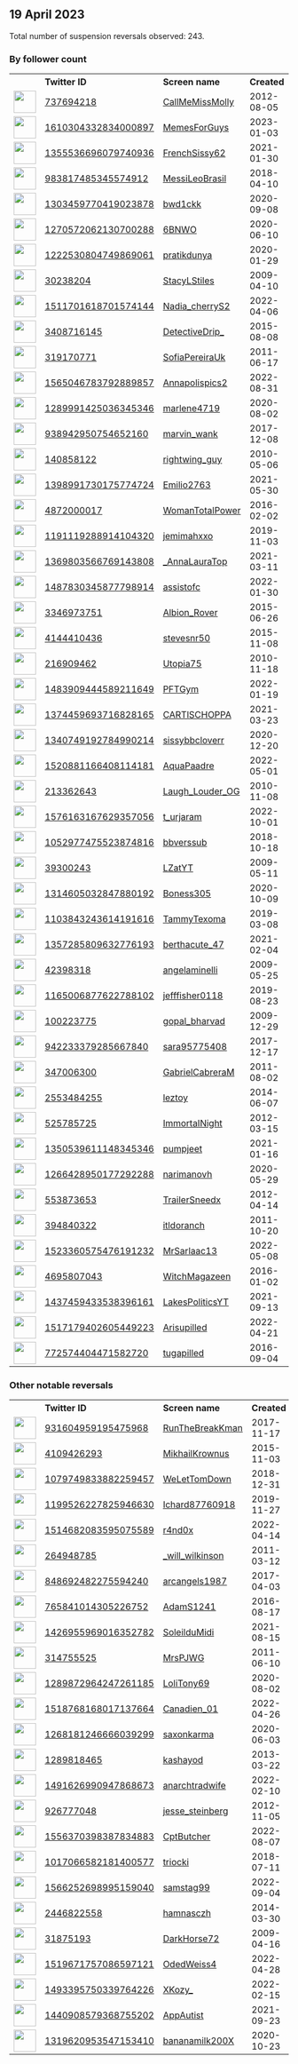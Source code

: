 
## 19 April 2023
Total number of suspension reversals observed: 243.

### By follower count
<table><tr><th></th><th align="left">Twitter ID</th><th align="left">Screen name</th>
<th align="left">Created</th><th align="left">Status</th><th align="left">Suspended</th><th align="left">Followers</th>
<tr><td><a href="https://pbs.twimg.com/profile_images/1646998482396524544/44qt97IU_normal.jpg"><img src="https://pbs.twimg.com/profile_images/1646998482396524544/44qt97IU_normal.jpg" width="40px" height="40px" align="center"/></a></td><td><a href="https://twitter.com/intent/user?user_id=737694218">737694218</a></td><td><a href="https://twitter.com/CallMeMissMolly">CallMeMissMolly</a></td><td>2012-08-05</td><td align="center"></td><td>2022-08-05</td><td>243565</td></tr>
<tr><td><a href="https://pbs.twimg.com/profile_images/1644506967401025537/CghpqlG8_normal.jpg"><img src="https://pbs.twimg.com/profile_images/1644506967401025537/CghpqlG8_normal.jpg" width="40px" height="40px" align="center"/></a></td><td><a href="https://twitter.com/intent/user?user_id=1610304332834000897">1610304332834000897</a></td><td><a href="https://twitter.com/MemesForGuys">MemesForGuys</a></td><td>2023-01-03</td><td align="center"></td><td>2023-04-11</td><td>232405</td></tr>
<tr><td><a href="https://pbs.twimg.com/profile_images/1582110247119896588/JGc3uRmf_normal.jpg"><img src="https://pbs.twimg.com/profile_images/1582110247119896588/JGc3uRmf_normal.jpg" width="40px" height="40px" align="center"/></a></td><td><a href="https://twitter.com/intent/user?user_id=1355536696079740936">1355536696079740936</a></td><td><a href="https://twitter.com/FrenchSissy62">FrenchSissy62</a></td><td>2021-01-30</td><td align="center"></td><td>2023-02-18</td><td>182365</td></tr>
<tr><td><a href="https://pbs.twimg.com/profile_images/1646516620125409282/3Wr_HVxO_normal.jpg"><img src="https://pbs.twimg.com/profile_images/1646516620125409282/3Wr_HVxO_normal.jpg" width="40px" height="40px" align="center"/></a></td><td><a href="https://twitter.com/intent/user?user_id=983817485345574912">983817485345574912</a></td><td><a href="https://twitter.com/MessiLeoBrasil">MessiLeoBrasil</a></td><td>2018-04-10</td><td align="center"></td><td>2023-04-05</td><td>173454</td></tr>
<tr><td><a href="https://pbs.twimg.com/profile_images/1496493509267886081/cRpe9qRg_normal.jpg"><img src="https://pbs.twimg.com/profile_images/1496493509267886081/cRpe9qRg_normal.jpg" width="40px" height="40px" align="center"/></a></td><td><a href="https://twitter.com/intent/user?user_id=1303459770419023878">1303459770419023878</a></td><td><a href="https://twitter.com/bwd1ckk">bwd1ckk</a></td><td>2020-09-08</td><td align="center"></td><td>2023-02-03</td><td>163477</td></tr>
<tr><td><a href="https://pbs.twimg.com/profile_images/1470382233605267465/EOGlIRfk_normal.jpg"><img src="https://pbs.twimg.com/profile_images/1470382233605267465/EOGlIRfk_normal.jpg" width="40px" height="40px" align="center"/></a></td><td><a href="https://twitter.com/intent/user?user_id=1270572062130700288">1270572062130700288</a></td><td><a href="https://twitter.com/6BNWO">6BNWO</a></td><td>2020-06-10</td><td align="center"></td><td>2023-02-04</td><td>119102</td></tr>
<tr><td><a href="https://pbs.twimg.com/profile_images/1627962773723398150/rjichnSY_normal.jpg"><img src="https://pbs.twimg.com/profile_images/1627962773723398150/rjichnSY_normal.jpg" width="40px" height="40px" align="center"/></a></td><td><a href="https://twitter.com/intent/user?user_id=1222530804749869061">1222530804749869061</a></td><td><a href="https://twitter.com/pratikdunya">pratikdunya</a></td><td>2020-01-29</td><td align="center"></td><td>2022-12-23</td><td>118940</td></tr>
<tr><td><a href="https://pbs.twimg.com/profile_images/1658972528558178305/gEWnBb1I_normal.jpg"><img src="https://pbs.twimg.com/profile_images/1658972528558178305/gEWnBb1I_normal.jpg" width="40px" height="40px" align="center"/></a></td><td><a href="https://twitter.com/intent/user?user_id=30238204">30238204</a></td><td><a href="https://twitter.com/StacyLStiles">StacyLStiles</a></td><td>2009-04-10</td><td align="center"></td><td></td><td>74995</td></tr>
<tr><td><a href="https://pbs.twimg.com/profile_images/1630815427948314625/-Mb1M7P9_normal.jpg"><img src="https://pbs.twimg.com/profile_images/1630815427948314625/-Mb1M7P9_normal.jpg" width="40px" height="40px" align="center"/></a></td><td><a href="https://twitter.com/intent/user?user_id=1511701618701574144">1511701618701574144</a></td><td><a href="https://twitter.com/Nadia_cherryS2">Nadia_cherryS2</a></td><td>2022-04-06</td><td align="center"></td><td>2023-04-03</td><td>63992</td></tr>
<tr><td><a href="https://pbs.twimg.com/profile_images/1664074708663320576/YaXSFjoJ_normal.jpg"><img src="https://pbs.twimg.com/profile_images/1664074708663320576/YaXSFjoJ_normal.jpg" width="40px" height="40px" align="center"/></a></td><td><a href="https://twitter.com/intent/user?user_id=3408716145">3408716145</a></td><td><a href="https://twitter.com/DetectiveDrip_">DetectiveDrip_</a></td><td>2015-08-08</td><td align="center"></td><td>2023-04-04</td><td>57141</td></tr>
<tr><td><a href="https://pbs.twimg.com/profile_images/1625216682040983553/Z3rd2yHn_normal.jpg"><img src="https://pbs.twimg.com/profile_images/1625216682040983553/Z3rd2yHn_normal.jpg" width="40px" height="40px" align="center"/></a></td><td><a href="https://twitter.com/intent/user?user_id=319170771">319170771</a></td><td><a href="https://twitter.com/SofiaPereiraUk">SofiaPereiraUk</a></td><td>2011-06-17</td><td align="center"></td><td>2022-10-19</td><td>54968</td></tr>
<tr><td><a href="https://pbs.twimg.com/profile_images/1565047021601542146/WQnj-P5z_normal.jpg"><img src="https://pbs.twimg.com/profile_images/1565047021601542146/WQnj-P5z_normal.jpg" width="40px" height="40px" align="center"/></a></td><td><a href="https://twitter.com/intent/user?user_id=1565046783792889857">1565046783792889857</a></td><td><a href="https://twitter.com/Annapolispics2">Annapolispics2</a></td><td>2022-08-31</td><td align="center"></td><td>2023-02-03</td><td>51307</td></tr>
<tr><td><a href="https://pbs.twimg.com/profile_images/1289992057646469120/90MLm8s4_normal.jpg"><img src="https://pbs.twimg.com/profile_images/1289992057646469120/90MLm8s4_normal.jpg" width="40px" height="40px" align="center"/></a></td><td><a href="https://twitter.com/intent/user?user_id=1289991425036345346">1289991425036345346</a></td><td><a href="https://twitter.com/marlene4719">marlene4719</a></td><td>2020-08-02</td><td align="center"></td><td>2022-12-24</td><td>39434</td></tr>
<tr><td><a href="https://pbs.twimg.com/profile_images/1545104199318372359/SvYC5PWs_normal.jpg"><img src="https://pbs.twimg.com/profile_images/1545104199318372359/SvYC5PWs_normal.jpg" width="40px" height="40px" align="center"/></a></td><td><a href="https://twitter.com/intent/user?user_id=938942950754652160">938942950754652160</a></td><td><a href="https://twitter.com/marvin_wank">marvin_wank</a></td><td>2017-12-08</td><td align="center"></td><td>2023-04-11</td><td>36709</td></tr>
<tr><td><a href="https://pbs.twimg.com/profile_images/1406653377052758018/An4-xdz0_normal.jpg"><img src="https://pbs.twimg.com/profile_images/1406653377052758018/An4-xdz0_normal.jpg" width="40px" height="40px" align="center"/></a></td><td><a href="https://twitter.com/intent/user?user_id=140858122">140858122</a></td><td><a href="https://twitter.com/rightwing_guy">rightwing_guy</a></td><td>2010-05-06</td><td align="center"></td><td></td><td>32872</td></tr>
<tr><td><a href="https://pbs.twimg.com/profile_images/1533904097258110976/cBvj7Ghh_normal.jpg"><img src="https://pbs.twimg.com/profile_images/1533904097258110976/cBvj7Ghh_normal.jpg" width="40px" height="40px" align="center"/></a></td><td><a href="https://twitter.com/intent/user?user_id=1398991730175774724">1398991730175774724</a></td><td><a href="https://twitter.com/Emilio2763">Emilio2763</a></td><td>2021-05-30</td><td align="center"></td><td>2023-03-27</td><td>28488</td></tr>
<tr><td><a href="https://pbs.twimg.com/profile_images/1475025207731662850/Vf-rm0gI_normal.png"><img src="https://pbs.twimg.com/profile_images/1475025207731662850/Vf-rm0gI_normal.png" width="40px" height="40px" align="center"/></a></td><td><a href="https://twitter.com/intent/user?user_id=4872000017">4872000017</a></td><td><a href="https://twitter.com/WomanTotalPower">WomanTotalPower</a></td><td>2016-02-02</td><td align="center"></td><td>2023-02-17</td><td>25535</td></tr>
<tr><td><a href="https://pbs.twimg.com/profile_images/1660239752128258049/b0vHCMPh_normal.jpg"><img src="https://pbs.twimg.com/profile_images/1660239752128258049/b0vHCMPh_normal.jpg" width="40px" height="40px" align="center"/></a></td><td><a href="https://twitter.com/intent/user?user_id=1191119288914104320">1191119288914104320</a></td><td><a href="https://twitter.com/jemimahxxo">jemimahxxo</a></td><td>2019-11-03</td><td align="center"></td><td></td><td>21700</td></tr>
<tr><td><a href="https://pbs.twimg.com/profile_images/1648423814349443075/xDZJ5-Wx_normal.jpg"><img src="https://pbs.twimg.com/profile_images/1648423814349443075/xDZJ5-Wx_normal.jpg" width="40px" height="40px" align="center"/></a></td><td><a href="https://twitter.com/intent/user?user_id=1369803566769143808">1369803566769143808</a></td><td><a href="https://twitter.com/_AnnaLauraTop">_AnnaLauraTop</a></td><td>2021-03-11</td><td align="center"></td><td>2023-03-17</td><td>18462</td></tr>
<tr><td><a href="https://pbs.twimg.com/profile_images/1645408376745066499/jEnHCJ_v_normal.jpg"><img src="https://pbs.twimg.com/profile_images/1645408376745066499/jEnHCJ_v_normal.jpg" width="40px" height="40px" align="center"/></a></td><td><a href="https://twitter.com/intent/user?user_id=1487830345877798914">1487830345877798914</a></td><td><a href="https://twitter.com/assistofc">assistofc</a></td><td>2022-01-30</td><td align="center">🚫</td><td>2023-04-11</td><td>14810</td></tr>
<tr><td><a href="https://pbs.twimg.com/profile_images/1154141208249323520/U4bD22nS_normal.jpg"><img src="https://pbs.twimg.com/profile_images/1154141208249323520/U4bD22nS_normal.jpg" width="40px" height="40px" align="center"/></a></td><td><a href="https://twitter.com/intent/user?user_id=3346973751">3346973751</a></td><td><a href="https://twitter.com/Albion_Rover">Albion_Rover</a></td><td>2015-06-26</td><td align="center"></td><td></td><td>13466</td></tr>
<tr><td><a href="https://pbs.twimg.com/profile_images/1664922789449543683/VqL6tERy_normal.jpg"><img src="https://pbs.twimg.com/profile_images/1664922789449543683/VqL6tERy_normal.jpg" width="40px" height="40px" align="center"/></a></td><td><a href="https://twitter.com/intent/user?user_id=4144410436">4144410436</a></td><td><a href="https://twitter.com/stevesnr50">stevesnr50</a></td><td>2015-11-08</td><td align="center"></td><td>2022-12-06</td><td>12995</td></tr>
<tr><td><a href="https://pbs.twimg.com/profile_images/794917988285685761/kraC18dg_normal.jpg"><img src="https://pbs.twimg.com/profile_images/794917988285685761/kraC18dg_normal.jpg" width="40px" height="40px" align="center"/></a></td><td><a href="https://twitter.com/intent/user?user_id=216909462">216909462</a></td><td><a href="https://twitter.com/Utopia75">Utopia75</a></td><td>2010-11-18</td><td align="center"></td><td></td><td>10479</td></tr>
<tr><td><a href="https://pbs.twimg.com/profile_images/1650515172681736194/w5KWfcZ2_normal.jpg"><img src="https://pbs.twimg.com/profile_images/1650515172681736194/w5KWfcZ2_normal.jpg" width="40px" height="40px" align="center"/></a></td><td><a href="https://twitter.com/intent/user?user_id=1483909444589211649">1483909444589211649</a></td><td><a href="https://twitter.com/PFTGym">PFTGym</a></td><td>2022-01-19</td><td align="center"></td><td>2023-03-28</td><td>9077</td></tr>
<tr><td><a href="https://pbs.twimg.com/profile_images/1644375085774692352/lC3DQfLl_normal.jpg"><img src="https://pbs.twimg.com/profile_images/1644375085774692352/lC3DQfLl_normal.jpg" width="40px" height="40px" align="center"/></a></td><td><a href="https://twitter.com/intent/user?user_id=1374459693716828165">1374459693716828165</a></td><td><a href="https://twitter.com/CARTlSCHOPPA">CARTlSCHOPPA</a></td><td>2021-03-23</td><td align="center"></td><td></td><td>8617</td></tr>
<tr><td><a href="https://pbs.twimg.com/profile_images/1562934720027140096/8teUSVcm_normal.jpg"><img src="https://pbs.twimg.com/profile_images/1562934720027140096/8teUSVcm_normal.jpg" width="40px" height="40px" align="center"/></a></td><td><a href="https://twitter.com/intent/user?user_id=1340749192784990214">1340749192784990214</a></td><td><a href="https://twitter.com/sissybbcloverr">sissybbcloverr</a></td><td>2020-12-20</td><td align="center"></td><td>2023-02-03</td><td>8507</td></tr>
<tr><td><a href="https://pbs.twimg.com/profile_images/1575978801590374419/X4Zj-mYP_normal.jpg"><img src="https://pbs.twimg.com/profile_images/1575978801590374419/X4Zj-mYP_normal.jpg" width="40px" height="40px" align="center"/></a></td><td><a href="https://twitter.com/intent/user?user_id=1520881166408114181">1520881166408114181</a></td><td><a href="https://twitter.com/AquaPaadre">AquaPaadre</a></td><td>2022-05-01</td><td align="center"></td><td>2023-04-18</td><td>7403</td></tr>
<tr><td><a href="https://pbs.twimg.com/profile_images/1649267146491346945/plD1mB8O_normal.jpg"><img src="https://pbs.twimg.com/profile_images/1649267146491346945/plD1mB8O_normal.jpg" width="40px" height="40px" align="center"/></a></td><td><a href="https://twitter.com/intent/user?user_id=213362643">213362643</a></td><td><a href="https://twitter.com/Laugh_Louder_OG">Laugh_Louder_OG</a></td><td>2010-11-08</td><td align="center"></td><td>2023-03-29</td><td>6289</td></tr>
<tr><td><a href="https://pbs.twimg.com/profile_images/1661597896251408384/K5cWu1_X_normal.jpg"><img src="https://pbs.twimg.com/profile_images/1661597896251408384/K5cWu1_X_normal.jpg" width="40px" height="40px" align="center"/></a></td><td><a href="https://twitter.com/intent/user?user_id=1576163167629357056">1576163167629357056</a></td><td><a href="https://twitter.com/t_urjaram">t_urjaram</a></td><td>2022-10-01</td><td align="center"></td><td>2023-04-11</td><td>5786</td></tr>
<tr><td><a href="https://pbs.twimg.com/profile_images/1654932478912602113/41SqzJLS_normal.jpg"><img src="https://pbs.twimg.com/profile_images/1654932478912602113/41SqzJLS_normal.jpg" width="40px" height="40px" align="center"/></a></td><td><a href="https://twitter.com/intent/user?user_id=1052977475523874816">1052977475523874816</a></td><td><a href="https://twitter.com/bbverssub">bbverssub</a></td><td>2018-10-18</td><td align="center"></td><td>2022-08-25</td><td>5656</td></tr>
<tr><td><a href="https://pbs.twimg.com/profile_images/1642540523960270849/FQDefJVd_normal.jpg"><img src="https://pbs.twimg.com/profile_images/1642540523960270849/FQDefJVd_normal.jpg" width="40px" height="40px" align="center"/></a></td><td><a href="https://twitter.com/intent/user?user_id=39300243">39300243</a></td><td><a href="https://twitter.com/LZatYT">LZatYT</a></td><td>2009-05-11</td><td align="center"></td><td>2022-11-09</td><td>5552</td></tr>
<tr><td><a href="https://pbs.twimg.com/profile_images/1642016233397649414/uJFtCOHM_normal.jpg"><img src="https://pbs.twimg.com/profile_images/1642016233397649414/uJFtCOHM_normal.jpg" width="40px" height="40px" align="center"/></a></td><td><a href="https://twitter.com/intent/user?user_id=1314605032847880192">1314605032847880192</a></td><td><a href="https://twitter.com/Boness305">Boness305</a></td><td>2020-10-09</td><td align="center"></td><td></td><td>4801</td></tr>
<tr><td><a href="https://pbs.twimg.com/profile_images/1349487598436311041/29prPIIe_normal.jpg"><img src="https://pbs.twimg.com/profile_images/1349487598436311041/29prPIIe_normal.jpg" width="40px" height="40px" align="center"/></a></td><td><a href="https://twitter.com/intent/user?user_id=1103843243614191616">1103843243614191616</a></td><td><a href="https://twitter.com/TammyTexoma">TammyTexoma</a></td><td>2019-03-08</td><td align="center"></td><td></td><td>4658</td></tr>
<tr><td><a href="https://pbs.twimg.com/profile_images/1585682308782333954/symjqkje_normal.jpg"><img src="https://pbs.twimg.com/profile_images/1585682308782333954/symjqkje_normal.jpg" width="40px" height="40px" align="center"/></a></td><td><a href="https://twitter.com/intent/user?user_id=1357285809632776193">1357285809632776193</a></td><td><a href="https://twitter.com/berthacute_47">berthacute_47</a></td><td>2021-02-04</td><td align="center"></td><td>2023-03-10</td><td>4635</td></tr>
<tr><td><a href="https://pbs.twimg.com/profile_images/1360338390298820616/h6uKSUeu_normal.jpg"><img src="https://pbs.twimg.com/profile_images/1360338390298820616/h6uKSUeu_normal.jpg" width="40px" height="40px" align="center"/></a></td><td><a href="https://twitter.com/intent/user?user_id=42398318">42398318</a></td><td><a href="https://twitter.com/angelaminelli">angelaminelli</a></td><td>2009-05-25</td><td align="center">🔒</td><td></td><td>4349</td></tr>
<tr><td><a href="https://pbs.twimg.com/profile_images/1438966113753255937/YE4R-Ey-_normal.jpg"><img src="https://pbs.twimg.com/profile_images/1438966113753255937/YE4R-Ey-_normal.jpg" width="40px" height="40px" align="center"/></a></td><td><a href="https://twitter.com/intent/user?user_id=1165006877622788102">1165006877622788102</a></td><td><a href="https://twitter.com/jefffisher0118">jefffisher0118</a></td><td>2019-08-23</td><td align="center"></td><td>2022-08-12</td><td>4335</td></tr>
<tr><td><a href="https://pbs.twimg.com/profile_images/1572688290960101380/U9xSZhem_normal.jpg"><img src="https://pbs.twimg.com/profile_images/1572688290960101380/U9xSZhem_normal.jpg" width="40px" height="40px" align="center"/></a></td><td><a href="https://twitter.com/intent/user?user_id=100223775">100223775</a></td><td><a href="https://twitter.com/gopal_bharvad">gopal_bharvad</a></td><td>2009-12-29</td><td align="center"></td><td>2023-03-27</td><td>3717</td></tr>
<tr><td><a href="https://pbs.twimg.com/profile_images/1644435191853641731/SatlhFkK_normal.jpg"><img src="https://pbs.twimg.com/profile_images/1644435191853641731/SatlhFkK_normal.jpg" width="40px" height="40px" align="center"/></a></td><td><a href="https://twitter.com/intent/user?user_id=942233379285667840">942233379285667840</a></td><td><a href="https://twitter.com/sara95775408">sara95775408</a></td><td>2017-12-17</td><td align="center">🔒</td><td>2022-10-30</td><td>3616</td></tr>
<tr><td><a href="https://pbs.twimg.com/profile_images/1643261751969071106/J-CA-LRE_normal.jpg"><img src="https://pbs.twimg.com/profile_images/1643261751969071106/J-CA-LRE_normal.jpg" width="40px" height="40px" align="center"/></a></td><td><a href="https://twitter.com/intent/user?user_id=347006300">347006300</a></td><td><a href="https://twitter.com/GabrielCabreraM">GabrielCabreraM</a></td><td>2011-08-02</td><td align="center"></td><td>2023-04-08</td><td>3442</td></tr>
<tr><td><a href="https://pbs.twimg.com/profile_images/1268608552207290369/YQE37baI_normal.jpg"><img src="https://pbs.twimg.com/profile_images/1268608552207290369/YQE37baI_normal.jpg" width="40px" height="40px" align="center"/></a></td><td><a href="https://twitter.com/intent/user?user_id=2553484255">2553484255</a></td><td><a href="https://twitter.com/leztoy">leztoy</a></td><td>2014-06-07</td><td align="center"></td><td>2023-02-04</td><td>3433</td></tr>
<tr><td><a href="https://pbs.twimg.com/profile_images/1649924254484541441/wxqSdFG1_normal.jpg"><img src="https://pbs.twimg.com/profile_images/1649924254484541441/wxqSdFG1_normal.jpg" width="40px" height="40px" align="center"/></a></td><td><a href="https://twitter.com/intent/user?user_id=525785725">525785725</a></td><td><a href="https://twitter.com/ImmortaINight">ImmortaINight</a></td><td>2012-03-15</td><td align="center"></td><td></td><td>3235</td></tr>
<tr><td><a href="https://pbs.twimg.com/profile_images/1544801139803275265/HWwt-rGE_normal.jpg"><img src="https://pbs.twimg.com/profile_images/1544801139803275265/HWwt-rGE_normal.jpg" width="40px" height="40px" align="center"/></a></td><td><a href="https://twitter.com/intent/user?user_id=1350539611148345346">1350539611148345346</a></td><td><a href="https://twitter.com/pumpjeet">pumpjeet</a></td><td>2021-01-16</td><td align="center"></td><td>2022-08-04</td><td>2847</td></tr>
<tr><td><a href="https://pbs.twimg.com/profile_images/1650138872859197441/H2X_C7Fv_normal.jpg"><img src="https://pbs.twimg.com/profile_images/1650138872859197441/H2X_C7Fv_normal.jpg" width="40px" height="40px" align="center"/></a></td><td><a href="https://twitter.com/intent/user?user_id=1266428950177292288">1266428950177292288</a></td><td><a href="https://twitter.com/narimanovh">narimanovh</a></td><td>2020-05-29</td><td align="center"></td><td>2023-01-26</td><td>2619</td></tr>
<tr><td><a href="https://pbs.twimg.com/profile_images/1648831901027782658/IVpKVzBE_normal.jpg"><img src="https://pbs.twimg.com/profile_images/1648831901027782658/IVpKVzBE_normal.jpg" width="40px" height="40px" align="center"/></a></td><td><a href="https://twitter.com/intent/user?user_id=553873653">553873653</a></td><td><a href="https://twitter.com/TrailerSneedx">TrailerSneedx</a></td><td>2012-04-14</td><td align="center"></td><td></td><td>2442</td></tr>
<tr><td><a href="https://pbs.twimg.com/profile_images/1599541191/DSCN3217_normal.JPG"><img src="https://pbs.twimg.com/profile_images/1599541191/DSCN3217_normal.JPG" width="40px" height="40px" align="center"/></a></td><td><a href="https://twitter.com/intent/user?user_id=394840322">394840322</a></td><td><a href="https://twitter.com/itldoranch">itldoranch</a></td><td>2011-10-20</td><td align="center"></td><td></td><td>2433</td></tr>
<tr><td><a href="https://pbs.twimg.com/profile_images/1663086994078015488/VY4UtiPw_normal.jpg"><img src="https://pbs.twimg.com/profile_images/1663086994078015488/VY4UtiPw_normal.jpg" width="40px" height="40px" align="center"/></a></td><td><a href="https://twitter.com/intent/user?user_id=1523360575476191232">1523360575476191232</a></td><td><a href="https://twitter.com/MrSarlaac13">MrSarlaac13</a></td><td>2022-05-08</td><td align="center"></td><td>2023-04-18</td><td>2263</td></tr>
<tr><td><a href="https://pbs.twimg.com/profile_images/1273894560180178944/g1vuiHC8_normal.jpg"><img src="https://pbs.twimg.com/profile_images/1273894560180178944/g1vuiHC8_normal.jpg" width="40px" height="40px" align="center"/></a></td><td><a href="https://twitter.com/intent/user?user_id=4695807043">4695807043</a></td><td><a href="https://twitter.com/WitchMagazeen">WitchMagazeen</a></td><td>2016-01-02</td><td align="center"></td><td>2022-06-02</td><td>1764</td></tr>
<tr><td><a href="https://pbs.twimg.com/profile_images/1663272596354285578/fUsANlF-_normal.jpg"><img src="https://pbs.twimg.com/profile_images/1663272596354285578/fUsANlF-_normal.jpg" width="40px" height="40px" align="center"/></a></td><td><a href="https://twitter.com/intent/user?user_id=1437459433538396161">1437459433538396161</a></td><td><a href="https://twitter.com/LakesPoliticsYT">LakesPoliticsYT</a></td><td>2021-09-13</td><td align="center"></td><td>2023-04-02</td><td>1719</td></tr>
<tr><td><a href="https://pbs.twimg.com/profile_images/1619556606022238208/D3dfMEpU_normal.jpg"><img src="https://pbs.twimg.com/profile_images/1619556606022238208/D3dfMEpU_normal.jpg" width="40px" height="40px" align="center"/></a></td><td><a href="https://twitter.com/intent/user?user_id=1517179402605449223">1517179402605449223</a></td><td><a href="https://twitter.com/Arisupilled">Arisupilled</a></td><td>2022-04-21</td><td align="center"></td><td>2023-04-19</td><td>1626</td></tr>
<tr><td><a href="https://pbs.twimg.com/profile_images/1648661064085536768/Q6vArXJl_normal.jpg"><img src="https://pbs.twimg.com/profile_images/1648661064085536768/Q6vArXJl_normal.jpg" width="40px" height="40px" align="center"/></a></td><td><a href="https://twitter.com/intent/user?user_id=772574404471582720">772574404471582720</a></td><td><a href="https://twitter.com/tugapilled">tugapilled</a></td><td>2016-09-04</td><td align="center">👋</td><td></td><td>1583</td></tr>
</table>

### Other notable reversals
<table><tr><th></th><th align="left">Twitter ID</th><th align="left">Screen name</th>
<th align="left">Created</th><th align="left">Status</th><th align="left">Suspended</th><th align="left">Followers</th>
<tr><td><a href="https://pbs.twimg.com/profile_images/1267606368313319426/BC8dlU1x_normal.jpg"><img src="https://pbs.twimg.com/profile_images/1267606368313319426/BC8dlU1x_normal.jpg" width="40px" height="40px" align="center"/></a></td><td><a href="https://twitter.com/intent/user?user_id=931604959195475968">931604959195475968</a></td><td><a href="https://twitter.com/RunTheBreakKman">RunTheBreakKman</a></td><td>2017-11-17</td><td align="center"></td><td>2023-01-08</td><td>461</td></tr>
<tr><td><a href="https://pbs.twimg.com/profile_images/923694561473445889/8Z30Akx1_normal.jpg"><img src="https://pbs.twimg.com/profile_images/923694561473445889/8Z30Akx1_normal.jpg" width="40px" height="40px" align="center"/></a></td><td><a href="https://twitter.com/intent/user?user_id=4109426293">4109426293</a></td><td><a href="https://twitter.com/MikhailKrownus">MikhailKrownus</a></td><td>2015-11-03</td><td align="center"></td><td>2023-04-16</td><td>400</td></tr>
<tr><td><a href="https://pbs.twimg.com/profile_images/1512508358678532107/dObNngW8_normal.jpg"><img src="https://pbs.twimg.com/profile_images/1512508358678532107/dObNngW8_normal.jpg" width="40px" height="40px" align="center"/></a></td><td><a href="https://twitter.com/intent/user?user_id=1079749833882259457">1079749833882259457</a></td><td><a href="https://twitter.com/WeLetTomDown">WeLetTomDown</a></td><td>2018-12-31</td><td align="center"></td><td>2023-03-04</td><td>4</td></tr>
<tr><td><a href="https://pbs.twimg.com/profile_images/1222349310165020673/1I9WbwH5_normal.jpg"><img src="https://pbs.twimg.com/profile_images/1222349310165020673/1I9WbwH5_normal.jpg" width="40px" height="40px" align="center"/></a></td><td><a href="https://twitter.com/intent/user?user_id=1199526227825946630">1199526227825946630</a></td><td><a href="https://twitter.com/Ichard87760918">Ichard87760918</a></td><td>2019-11-27</td><td align="center"></td><td>2022-11-23</td><td>1165</td></tr>
<tr><td><a href="https://pbs.twimg.com/profile_images/1514752950802952202/dJQpz8F1_normal.jpg"><img src="https://pbs.twimg.com/profile_images/1514752950802952202/dJQpz8F1_normal.jpg" width="40px" height="40px" align="center"/></a></td><td><a href="https://twitter.com/intent/user?user_id=1514682083595075589">1514682083595075589</a></td><td><a href="https://twitter.com/r4nd0x">r4nd0x</a></td><td>2022-04-14</td><td align="center"></td><td>2023-01-02</td><td>27</td></tr>
<tr><td><a href="https://pbs.twimg.com/profile_images/515297624211988480/q0cEsR_6_normal.jpeg"><img src="https://pbs.twimg.com/profile_images/515297624211988480/q0cEsR_6_normal.jpeg" width="40px" height="40px" align="center"/></a></td><td><a href="https://twitter.com/intent/user?user_id=264948785">264948785</a></td><td><a href="https://twitter.com/_will_wilkinson">_will_wilkinson</a></td><td>2011-03-12</td><td align="center"></td><td>2023-04-11</td><td>97</td></tr>
<tr><td><a href="https://pbs.twimg.com/profile_images/968901045500895232/8WLxAD8C_normal.jpg"><img src="https://pbs.twimg.com/profile_images/968901045500895232/8WLxAD8C_normal.jpg" width="40px" height="40px" align="center"/></a></td><td><a href="https://twitter.com/intent/user?user_id=848692482275594240">848692482275594240</a></td><td><a href="https://twitter.com/arcangels1987">arcangels1987</a></td><td>2017-04-03</td><td align="center">🚫</td><td>2023-03-31</td><td>173</td></tr>
<tr><td><a href="https://abs.twimg.com/sticky/default_profile_images/default_profile_normal.png"><img src="https://abs.twimg.com/sticky/default_profile_images/default_profile_normal.png" width="40px" height="40px" align="center"/></a></td><td><a href="https://twitter.com/intent/user?user_id=765841014305226752">765841014305226752</a></td><td><a href="https://twitter.com/AdamS1241">AdamS1241</a></td><td>2016-08-17</td><td align="center"></td><td>2023-03-08</td><td>0</td></tr>
<tr><td><a href="https://pbs.twimg.com/profile_images/1644379044576903168/-BxYaY5S_normal.jpg"><img src="https://pbs.twimg.com/profile_images/1644379044576903168/-BxYaY5S_normal.jpg" width="40px" height="40px" align="center"/></a></td><td><a href="https://twitter.com/intent/user?user_id=1426955969016352782">1426955969016352782</a></td><td><a href="https://twitter.com/SoleilduMidi">SoleilduMidi</a></td><td>2021-08-15</td><td align="center">🚫</td><td>2023-04-11</td><td>1</td></tr>
<tr><td><a href="https://pbs.twimg.com/profile_images/1048671350271950848/ykbVSs-u_normal.jpg"><img src="https://pbs.twimg.com/profile_images/1048671350271950848/ykbVSs-u_normal.jpg" width="40px" height="40px" align="center"/></a></td><td><a href="https://twitter.com/intent/user?user_id=314755525">314755525</a></td><td><a href="https://twitter.com/MrsPJWG">MrsPJWG</a></td><td>2011-06-10</td><td align="center"></td><td>2022-09-19</td><td>779</td></tr>
<tr><td><a href="https://pbs.twimg.com/profile_images/1642679495000727553/X5Q8KNTc_normal.jpg"><img src="https://pbs.twimg.com/profile_images/1642679495000727553/X5Q8KNTc_normal.jpg" width="40px" height="40px" align="center"/></a></td><td><a href="https://twitter.com/intent/user?user_id=1289872964247261185">1289872964247261185</a></td><td><a href="https://twitter.com/LoliTony69">LoliTony69</a></td><td>2020-08-02</td><td align="center">🚫</td><td>2023-04-07</td><td>1023</td></tr>
<tr><td><a href="https://pbs.twimg.com/profile_images/1661569661585227778/SfJihyPx_normal.jpg"><img src="https://pbs.twimg.com/profile_images/1661569661585227778/SfJihyPx_normal.jpg" width="40px" height="40px" align="center"/></a></td><td><a href="https://twitter.com/intent/user?user_id=1518768168017137664">1518768168017137664</a></td><td><a href="https://twitter.com/Canadien_01">Canadien_01</a></td><td>2022-04-26</td><td align="center"></td><td>2023-01-10</td><td>1107</td></tr>
<tr><td><a href="https://pbs.twimg.com/profile_images/1268183651331854337/gMQuYxNc_normal.jpg"><img src="https://pbs.twimg.com/profile_images/1268183651331854337/gMQuYxNc_normal.jpg" width="40px" height="40px" align="center"/></a></td><td><a href="https://twitter.com/intent/user?user_id=1268181246666039299">1268181246666039299</a></td><td><a href="https://twitter.com/saxonkarma">saxonkarma</a></td><td>2020-06-03</td><td align="center"></td><td>2022-09-26</td><td>707</td></tr>
<tr><td><a href="https://pbs.twimg.com/profile_images/1647430439118815232/b5FZY3lm_normal.jpg"><img src="https://pbs.twimg.com/profile_images/1647430439118815232/b5FZY3lm_normal.jpg" width="40px" height="40px" align="center"/></a></td><td><a href="https://twitter.com/intent/user?user_id=1289818465">1289818465</a></td><td><a href="https://twitter.com/kashayod">kashayod</a></td><td>2013-03-22</td><td align="center"></td><td>2023-03-27</td><td>245</td></tr>
<tr><td><a href="https://pbs.twimg.com/profile_images/1642238816064000000/qQEP4KV-_normal.jpg"><img src="https://pbs.twimg.com/profile_images/1642238816064000000/qQEP4KV-_normal.jpg" width="40px" height="40px" align="center"/></a></td><td><a href="https://twitter.com/intent/user?user_id=1491626990947868673">1491626990947868673</a></td><td><a href="https://twitter.com/anarchtradwife">anarchtradwife</a></td><td>2022-02-10</td><td align="center"></td><td>2023-01-05</td><td>334</td></tr>
<tr><td><a href="https://pbs.twimg.com/profile_images/1645433613662470149/ZlK9IFdY_normal.jpg"><img src="https://pbs.twimg.com/profile_images/1645433613662470149/ZlK9IFdY_normal.jpg" width="40px" height="40px" align="center"/></a></td><td><a href="https://twitter.com/intent/user?user_id=926777048">926777048</a></td><td><a href="https://twitter.com/jesse_steinberg">jesse_steinberg</a></td><td>2012-11-05</td><td align="center"></td><td>2023-04-09</td><td>132</td></tr>
<tr><td><a href="https://pbs.twimg.com/profile_images/1657453529961775107/PPKNV1qu_normal.jpg"><img src="https://pbs.twimg.com/profile_images/1657453529961775107/PPKNV1qu_normal.jpg" width="40px" height="40px" align="center"/></a></td><td><a href="https://twitter.com/intent/user?user_id=1556370398387834883">1556370398387834883</a></td><td><a href="https://twitter.com/CptButcher">CptButcher</a></td><td>2022-08-07</td><td align="center"></td><td>2023-04-07</td><td>159</td></tr>
<tr><td><a href="https://pbs.twimg.com/profile_images/1647273957832245255/SK3Vs7VR_normal.jpg"><img src="https://pbs.twimg.com/profile_images/1647273957832245255/SK3Vs7VR_normal.jpg" width="40px" height="40px" align="center"/></a></td><td><a href="https://twitter.com/intent/user?user_id=1017066582181400577">1017066582181400577</a></td><td><a href="https://twitter.com/triocki">triocki</a></td><td>2018-07-11</td><td align="center"></td><td>2023-04-07</td><td>177</td></tr>
<tr><td><a href="https://pbs.twimg.com/profile_images/1648671901206626305/-mVPfWSF_normal.jpg"><img src="https://pbs.twimg.com/profile_images/1648671901206626305/-mVPfWSF_normal.jpg" width="40px" height="40px" align="center"/></a></td><td><a href="https://twitter.com/intent/user?user_id=1566252698995159040">1566252698995159040</a></td><td><a href="https://twitter.com/samstag99">samstag99</a></td><td>2022-09-04</td><td align="center"></td><td>2023-04-16</td><td>80</td></tr>
<tr><td><a href="https://pbs.twimg.com/profile_images/1476316730372857857/4gr88GGg_normal.jpg"><img src="https://pbs.twimg.com/profile_images/1476316730372857857/4gr88GGg_normal.jpg" width="40px" height="40px" align="center"/></a></td><td><a href="https://twitter.com/intent/user?user_id=2446822558">2446822558</a></td><td><a href="https://twitter.com/hamnasczh">hamnasczh</a></td><td>2014-03-30</td><td align="center"></td><td>2023-03-26</td><td>180</td></tr>
<tr><td><a href="https://pbs.twimg.com/profile_images/140831855/08_Arkansas_normal.jpeg"><img src="https://pbs.twimg.com/profile_images/140831855/08_Arkansas_normal.jpeg" width="40px" height="40px" align="center"/></a></td><td><a href="https://twitter.com/intent/user?user_id=31875193">31875193</a></td><td><a href="https://twitter.com/DarkHorse72">DarkHorse72</a></td><td>2009-04-16</td><td align="center"></td><td>2023-03-12</td><td>5</td></tr>
<tr><td><a href="https://pbs.twimg.com/profile_images/1519671857749889024/JUaGcrua_normal.jpg"><img src="https://pbs.twimg.com/profile_images/1519671857749889024/JUaGcrua_normal.jpg" width="40px" height="40px" align="center"/></a></td><td><a href="https://twitter.com/intent/user?user_id=1519671757086597121">1519671757086597121</a></td><td><a href="https://twitter.com/OdedWeiss4">OdedWeiss4</a></td><td>2022-04-28</td><td align="center"></td><td>2023-04-05</td><td>3</td></tr>
<tr><td><a href="https://pbs.twimg.com/profile_images/1642020922927316993/Ay2tUBaq_normal.jpg"><img src="https://pbs.twimg.com/profile_images/1642020922927316993/Ay2tUBaq_normal.jpg" width="40px" height="40px" align="center"/></a></td><td><a href="https://twitter.com/intent/user?user_id=1493395750339764226">1493395750339764226</a></td><td><a href="https://twitter.com/XKozy_">XKozy_</a></td><td>2022-02-15</td><td align="center"></td><td>2023-03-29</td><td>272</td></tr>
<tr><td><a href="https://pbs.twimg.com/profile_images/1440909441965121536/sZnda7c5_normal.jpg"><img src="https://pbs.twimg.com/profile_images/1440909441965121536/sZnda7c5_normal.jpg" width="40px" height="40px" align="center"/></a></td><td><a href="https://twitter.com/intent/user?user_id=1440908579368755202">1440908579368755202</a></td><td><a href="https://twitter.com/AppAutist">AppAutist</a></td><td>2021-09-23</td><td align="center"></td><td>2022-08-17</td><td>155</td></tr>
<tr><td><a href="https://pbs.twimg.com/profile_images/1494659619444174851/25kEw4-I_normal.jpg"><img src="https://pbs.twimg.com/profile_images/1494659619444174851/25kEw4-I_normal.jpg" width="40px" height="40px" align="center"/></a></td><td><a href="https://twitter.com/intent/user?user_id=1319620953547153410">1319620953547153410</a></td><td><a href="https://twitter.com/bananamilk200X">bananamilk200X</a></td><td>2020-10-23</td><td align="center"></td><td>2023-04-13</td><td>6</td></tr>
</table>
